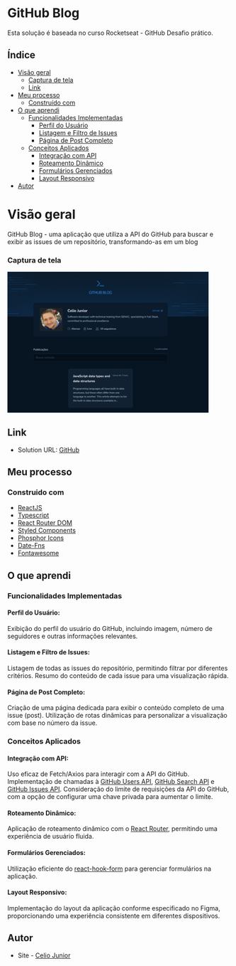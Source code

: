 # GitHub Blog

Esta solução é baseada no curso Rocketseat - GitHub Desafio prático. 

## Índice

- [Visão geral](#visão-geral)
   - [Captura de tela](#captura-de-tela)
   - [Link](#link)
- [Meu processo](#meu-processo)
   - [Construído com](#construído-com)
- [O que aprendi](#o-que-aprendi)
   - [Funcionalidades Implementadas](#funcionalidades-implementadas)
      - [Perfil do Usuário](#perfil-do-usuario)
      - [Listagem e Filtro de Issues](#listagem-e-filtro-de-issues)
      - [Página de Post Completo](#pagina-de-post-completo)
   - [Conceitos Aplicados](#conceitos-aplicados)
      - [Integração com API](#integração-com-api)
      - [Roteamento Dinâmico](#roteamento-dinamico)
      - [Formulários Gerenciados](#formularios-gerenciados)
      - [Layout Responsivo](#layout-responsivo)
- [Autor](#autor)

# Visão geral

GitHub Blog -  uma aplicação que utiliza a API do GitHub para buscar e exibir as issues de um repositório, transformando-as em um blog

### Captura de tela
  <img  title="HomeImage" src="./src/assets/ImagemBlog.png" width="90%">


## Link

- Solution URL: [GitHub](https://github.com/AIemao/githubBlog)

## Meu processo

### Construido com

- [ReactJS](https://react.dev/)
- [Typescript](https://www.typescriptlang.org/)
- [React Router DOM](https://reactrouter.com/en/main)
- [Styled Components](https://styled-components.com/)
- [Phosphor Icons](https://phosphoricons.com/)
- [Date-Fns](https://www.npmjs.com/package/date-fns)
- [Fontawesome](https://www.npmjs.com/package/@fortawesome/react-fontawesome)

## O que aprendi

### Funcionalidades Implementadas

#### Perfil do Usuário:

Exibição do perfil do usuário do GitHub, incluindo imagem, número de seguidores e outras informações relevantes.

#### Listagem e Filtro de Issues:

Listagem de todas as issues do repositório, permitindo filtrar por diferentes critérios.
Resumo do conteúdo de cada issue para uma visualização rápida.


#### Página de Post Completo:

Criação de uma página dedicada para exibir o conteúdo completo de uma issue (post).
Utilização de rotas dinâmicas para personalizar a visualização com base no número da issue.

### Conceitos Aplicados

#### Integração com API:

Uso eficaz de Fetch/Axios para interagir com a API do GitHub.
Implementação de chamadas à [GitHub Users API](https://docs.github.com/pt/rest/users/users?apiVersion=2022-11-28#get-a-user), [GitHub Search API](https://docs.github.com/pt/rest/search?apiVersion=2022-11-28) e [GitHub Issues API](https://docs.github.com/pt/rest/issues/issues?apiVersion=2022-11-28#get-an-issue).
Consideração do limite de requisições da API do GitHub, com a opção de configurar uma chave privada para aumentar o limite.

#### Roteamento Dinâmico:

Aplicação de roteamento dinâmico com o [React Router](https://reactrouter.com/en/main), permitindo uma experiência de usuário fluida.

#### Formulários Gerenciados:

Utilização eficiente do [react-hook-form](https://react-hook-form.com/) para gerenciar formulários na aplicação.

#### Layout Responsivo:

Implementação do layout da aplicação conforme especificado no Figma, proporcionando uma experiência consistente em diferentes dispositivos.

## Autor

- Site - [Celio Junior](https://www.linkedin.com/in/celio-junior-152529193/)